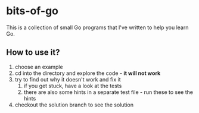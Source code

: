 # bits-of-go

This is a collection of small Go programs that I've written to help you learn Go.

## How to use it?

1. choose an example
2. cd into the directory and explore the code - **it will not work** 
3. try to find out why it doesn't work and fix it
   1. if you get stuck, have a look at the tests
   2. there are also some hints in a separate test file - run these to see the hints
4. checkout the solution branch to see the solution
